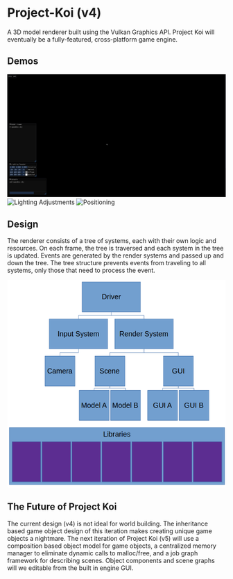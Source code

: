 # Project-Koi (v4)
A 3D model renderer built using the Vulkan Graphics API. Project Koi will eventually be a fully-featured, cross-platform game engine.

## Demos
![Add 3D Models](add.gif)
![Lighting Adjustments](lighting.gif)
![Positioning](position.gif)

## Design
The renderer consists of a tree of systems, each with their own logic and resources. On each frame, the tree is traversed and each system in the tree is updated. Events are generated by the render systems and passed up and down the tree. The tree structure prevents events from traveling to all systems, only those that need to process the event.

![System Tree](systems.png)

## The Future of Project Koi
The current design (v4) is not ideal for world building. The inheritance based game object design of this iteration makes creating unique game objects a nightmare. The next iteration of Project Koi (v5) will use a composition based object model for game objects, a centralized memory manager to eliminate dynamic calls to malloc/free, and a job graph framework for describing scenes. Object components and scene graphs will we editable from the built in engine GUI.
